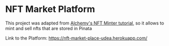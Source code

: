 # NFT Market Platform

This project was adapted from [Alchemy's NFT Minter tutorial](https://docs.alchemyapi.io/alchemy/tutorials/nft-minter), so it allows to mint and sell nfts that are stored in Pinata

Link to the Platform: https://nft-market-place-udea.herokuapp.com/
